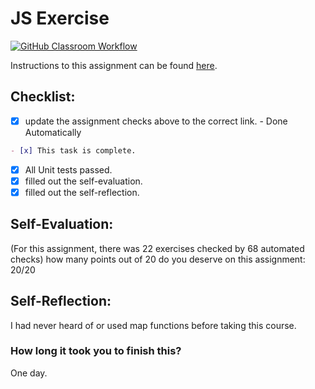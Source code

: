 JS Exercise
===================================
[![GitHub Classroom Workflow](https://s///github.com/IT3049C-Students/2-javascript-exercises-bahnsm/actions/workflows/classroom.yml/badge.svg)](https://s///github.com/IT3049C-Students/2-javascript-exercises-bahnsm/actions/workflows/classroom.yml)

Instructions to this assignment can be found [here](https://it3049c.github.io/Material/Assignments/2.JavaScript_Exercises/).

## Checklist:
- [x] update the assignment checks above to the correct link. - Done Automatically
```md
- [x] This task is complete.
```
- [x] All Unit tests passed.
- [x] filled out the self-evaluation.
- [x] filled out the self-reflection.

## Self-Evaluation: 
(For this assignment, there was 22 exercises checked by 68 automated checks)
how many points out of 20 do you deserve on this assignment:
20/20
## Self-Reflection:
<!-- What did you learn that you found interesting -->
I had never heard of or used map functions before taking this course.
### How long it took you to finish this?
One day.
